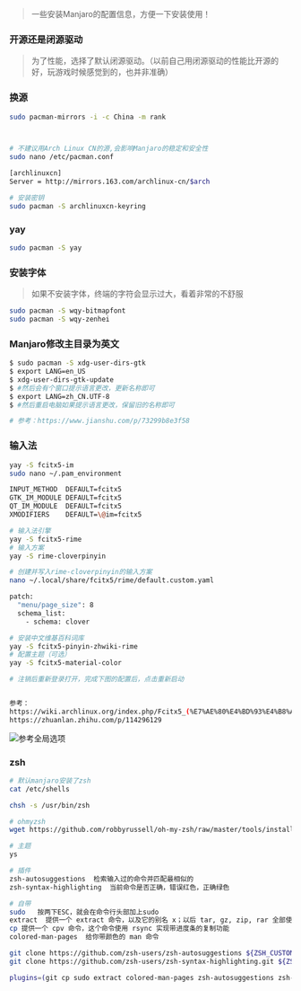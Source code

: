 > 一些安装Manjaro的配置信息，方便一下安装使用！


### 开源还是闭源驱动
> 为了性能，选择了默认闭源驱动。（以前自己用闭源驱动的性能比开源的好，玩游戏时候感觉到的，也并非准确）

### 换源
```bash
sudo pacman-mirrors -i -c China -m rank



# 不建议用Arch Linux CN的源,会影响Manjaro的稳定和安全性
sudo nano /etc/pacman.conf

[archlinuxcn]
Server = http://mirrors.163.com/archlinux-cn/$arch

# 安装密钥
sudo pacman -S archlinuxcn-keyring

```

### yay
```bash
sudo pacman -S yay
```

### 安装字体

> 如果不安装字体，终端的字符会显示过大，看着非常的不舒服

```bash
sudo pacman -S wqy-bitmapfont
sudo pacman -S wqy-zenhei
```

### Manjaro修改主目录为英文
```bash
$ sudo pacman -S xdg-user-dirs-gtk
$ export LANG=en_US
$ xdg-user-dirs-gtk-update
$ #然后会有个窗口提示语言更改，更新名称即可
$ export LANG=zh_CN.UTF-8
$ #然后重启电脑如果提示语言更改，保留旧的名称即可

# 参考：https://www.jianshu.com/p/73299b8e3f58
```

### 输入法

```bash
yay -S fcitx5-im
sudo nano ~/.pam_environment

INPUT_METHOD  DEFAULT=fcitx5
GTK_IM_MODULE DEFAULT=fcitx5
QT_IM_MODULE  DEFAULT=fcitx5
XMODIFIERS    DEFAULT=\@im=fcitx5

# 输入法引擎
yay -S fcitx5-rime
# 输入方案
yay -S rime-cloverpinyin

# 创建并写入rime-cloverpinyin的输入方案
nano ~/.local/share/fcitx5/rime/default.custom.yaml

patch:
  "menu/page_size": 8
  schema_list:
    - schema: clover

# 安装中文维基百科词库
yay -S fcitx5-pinyin-zhwiki-rime
# 配置主题（可选）
yay -S fcitx5-material-color

# 注销后重新登录打开，完成下图的配置后，点击重新启动


参考：
https://wiki.archlinux.org/index.php/Fcitx5_(%E7%AE%80%E4%BD%93%E4%B8%AD%E6%96%87)
https://zhuanlan.zhihu.com/p/114296129
```

![参考全局选项](https://pic2.zhimg.com/80/v2-abf9d3ea94a0472c2e3987d26b6be211_720w.jpg)

### zsh
```bash
# 默认manjaro安装了zsh
cat /etc/shells

chsh -s /usr/bin/zsh

# ohmyzsh
wget https://github.com/robbyrussell/oh-my-zsh/raw/master/tools/install.sh -O - | sh

# 主题
ys

# 插件
zsh-autosuggestions  检索输入过的命令并匹配最相似的
zsh-syntax-highlighting  当前命令是否正确，错误红色，正确绿色

# 自带
sudo   按两下ESC，就会在命令行头部加上sudo
extract  提供一个 extract 命令，以及它的别名 x；以后 tar, gz, zip, rar 全部使用 extract 命令解压
cp 提供一个 cpv 命令，这个命令使用 rsync 实现带进度条的复制功能
colored-man-pages  给你带颜色的 man 命令

git clone https://github.com/zsh-users/zsh-autosuggestions ${ZSH_CUSTOM:-~/.oh-my-zsh/custom}/plugins/zsh-autosuggestions
git clone https://github.com/zsh-users/zsh-syntax-highlighting.git ${ZSH_CUSTOM:-~/.oh-my-zsh/custom}/plugins/zsh-syntax-highlighting

plugins=(git cp sudo extract colored-man-pages zsh-autosuggestions zsh-syntax-highlighting)
```
